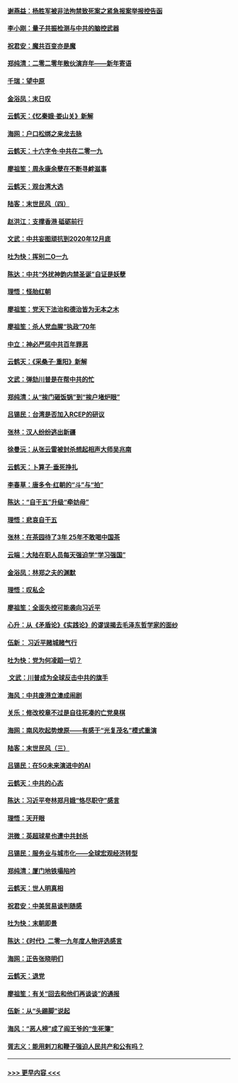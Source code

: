 #### [谢燕益：杨胜军被非法拘禁致死案之紧急报案举报控告函](../pages/nsc993/n11756134.md?t=01010244) 
#### [李小刚：量子共振检测与中共的脑控武器](../pages/nsc993/n11754518.md?t=01010244) 
#### [祝君安：魔共百变亦是魔](../pages/nsc993/n11754469.md?t=01010244) 
#### [郑纯清：二零二零年散伙演弃年——新年寄语](../pages/nsc993/n11754195.md?t=01010244) 
#### [千瑞：望中原](../pages/nsc993/n11754159.md?t=01010244) 
#### [金浴凤：末日叹](../pages/nsc993/n11752359.md?t=01010244) 
#### [云鹤天：《忆秦娥‧娄山关》新解](../pages/nsc993/n11752348.md?t=01010244) 
#### [海网：户口松绑之来龙去脉](../pages/nsc993/n11752328.md?t=01010244) 
#### [云鹤天：十六字令‧中共在二零一九](../pages/nsc993/n11752305.md?t=01010244) 
#### [廖祖笙：周永康余孽在不断寻衅滋事](../pages/nsc993/n11751013.md?t=01010244) 
#### [云鹤天：观台湾大选](../pages/nsc993/n11751007.md?t=01010244) 
#### [陆客：末世民风（四）](../pages/nsc993/n11749203.md?t=01010244) 
#### [赵洪江：支撑香港 砥砺前行](../pages/nsc993/n11748482.md?t=01010244) 
#### [文武：中共妄图顽抗到2020年12月底](../pages/nsc993/n11748446.md?t=01010244) 
#### [吐为快：挥别二O一九](../pages/nsc993/n11748411.md?t=01010244) 
#### [陈达：中共“外扰神韵内禁圣诞”自证是妖孽](../pages/nsc993/n11748226.md?t=01010244) 
#### [理悟：怪胎红朝](../pages/nsc993/n11748206.md?t=01010244) 
#### [廖祖笙：党天下法治和德治皆为无本之木](../pages/nsc993/n11748135.md?t=01010244) 
#### [廖祖笙：杀人党血腥“执政”70年](../pages/nsc993/n11745144.md?t=01010244) 
#### [中立：神必严惩中共百年罪恶](../pages/nsc993/n11744970.md?t=01010244) 
#### [云鹤天：《采桑子‧重阳》新解](../pages/nsc993/n11744948.md?t=01010244) 
#### [文武：弹劾川普是在帮中共的忙](../pages/nsc993/n11744758.md?t=01010244) 
#### [郑纯清：从“挨门砸饭锅”到“挨户堵炉眼”](../pages/nsc993/n11744745.md?t=01010244) 
#### [吕锡民：台湾是否加入RCEP的研议](../pages/nsc993/n11744701.md?t=01010244) 
#### [张林：汉人纷纷逃出新疆](../pages/nsc993/n11743530.md?t=01010244) 
#### [徐曼沅：从张云雷被封杀想起相声大师吴兆南](../pages/nsc993/n11741816.md?t=01010244) 
#### [云鹤天：卜算子‧垂死挣扎](../pages/nsc993/n11739956.md?t=01010244) 
#### [李春草：唐多令‧红朝的“斗”与“拍”](../pages/nsc993/n11739830.md?t=01010244) 
#### [陈达：“自干五”升级“牵妨母”](../pages/nsc993/n11739724.md?t=01010244) 
#### [理悟：悲哀自干五](../pages/nsc993/n11739547.md?t=01010244) 
#### [张林：在茶园待了3年 25年不敢喝中国茶](../pages/nsc993/n11739240.md?t=01010244) 
#### [云端：大陆在职人员每天强迫学“学习强国”](../pages/nsc993/n11738735.md?t=01010244) 
#### [金浴凤：林郑之夫的渊默](../pages/nsc993/n11737735.md?t=01010244) 
#### [理悟：叹私企](../pages/nsc993/n11737715.md?t=01010244) 
#### [廖祖笙：全面失控可能袭向习近平](../pages/nsc993/n11737704.md?t=01010244) 
#### [心升：从《矛盾论》《实践论》的谬误揭去毛泽东哲学家的面纱](../pages/nsc993/n11736962.md?t=01010244) 
#### [伍新： 习近平赌城赌气行](../pages/nsc993/n11736929.md?t=01010244) 
#### [吐为快：党为何凌蹈一切？](../pages/nsc993/n11736915.md?t=01010244) 
#### [ 文武：川普成为全球反击中共的旗手](../pages/nsc993/n11736882.md?t=01010244) 
#### [海风：中共废港立澳成闹剧](../pages/nsc993/n11735857.md?t=01010244) 
#### [关乐：修改校章不过是自往死凑的亡党臭棋](../pages/nsc993/n11735097.md?t=01010244) 
#### [海网：南风吹起势燎原——有感于“光复茂名”模式重演](../pages/nsc993/n11732308.md?t=01010244) 
#### [陆客：末世民风（三）](../pages/nsc993/n11732211.md?t=01010244) 
#### [吕锡民：在5G未来演进中的AI](../pages/nsc993/n11730010.md?t=01010244) 
#### [云鹤天：中共的心态](../pages/nsc993/n11729906.md?t=01010244) 
#### [陈达：习近平夸林郑月娥“恪尽职守”感言](../pages/nsc993/n11729881.md?t=01010244) 
#### [理悟：天开眼](../pages/nsc993/n11729699.md?t=01010244) 
#### [洪微：英超球星也遭中共封杀](../pages/nsc993/n11727243.md?t=01010244) 
#### [吕锡民：服务业与城市化——全球宏观经济转型](../pages/nsc993/n11725845.md?t=01010244) 
#### [郑纯清：厦门地铁塌陷吟](../pages/nsc993/n11725813.md?t=01010244) 
#### [云鹤天：世人明真相](../pages/nsc993/n11725621.md?t=01010244) 
#### [祝君安：中美贸易谈判随感](../pages/nsc993/n11725609.md?t=01010244) 
#### [吐为快：末朝即景](../pages/nsc993/n11723365.md?t=01010244) 
#### [陈达：《时代》二零一九年度人物评选感言](../pages/nsc993/n11723337.md?t=01010244) 
#### [海网：正告张晓明们](../pages/nsc993/n11723228.md?t=01010244) 
#### [云鹤天：退党](../pages/nsc993/n11723056.md?t=01010244) 
#### [廖祖笙：有关“回去和他们再谈谈”的通报](../pages/nsc993/n11722442.md?t=01010244) 
#### [伍新：从“头踢脚”说起](../pages/nsc993/n11722429.md?t=01010244) 
#### [海风：“恶人榜”成了阎王爷的“生死簿”](../pages/nsc993/n11722272.md?t=01010244) 
#### [胥志义：能用剌刀和鞭子强迫人民共产和公有吗？](../pages/nsc993/n11720569.md?t=01010244) 

----
#### [ >>> 更早内容 <<< ](../indexes/nsc993-earlier.md)
